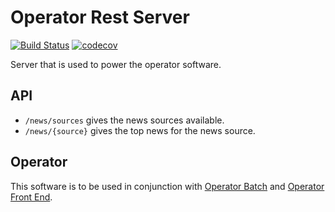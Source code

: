 # Operator Rest Server
[![Build Status](https://travis-ci.org/ashwinath/operator-rest-server.svg?branch=master)](https://travis-ci.org/ashwinath/operator-rest-server)
[![codecov](https://codecov.io/gh/ashwinath/operator-rest-server/branch/master/graph/badge.svg)](https://codecov.io/gh/ashwinath/operator-rest-server)

Server that is used to power the operator software.

## API
* `/news/sources` gives the news sources available.
* `/news/{source}` gives the top news for the news source.

## Operator
This software is to be used in conjunction with [Operator Batch](https://github.com/ashwinath/operator-batch) and [Operator Front End](https://github.com/ashwinath/operator-front-end).
